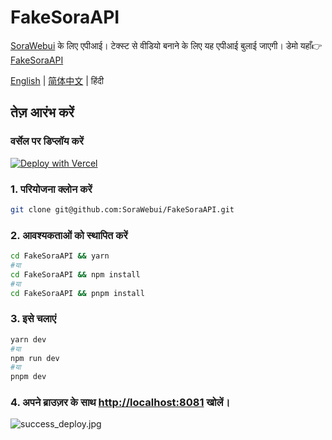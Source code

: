 # FakeSoraAPI
[SoraWebui](https://github.com/SoraWebui/SoraWebui) के लिए एपीआई। टेक्स्ट से वीडियो बनाने के लिए यह एपीआई बुलाई जाएगी।
डेमो यहाँ👉 [FakeSoraAPI](https://fake-sora-api.sorawebui.com)

<div align="left">

[English](https://github.com/SoraWebui/FakeSoraAPI/blob/main/README.md) | [简体中文](https://github.com/SoraWebui/FakeSoraAPI/blob/main/README.zh-CN.md) | हिंदी

</div>

## तेज़ आरंभ करें

### वर्सेल पर डिप्लॉय करें
[![Deploy with Vercel](https://vercel.com/button)](https://vercel.com/new/clone?repository-url=https%3A%2F%2Fgithub.com%2FSoraWebui%2FFakeSoraAPI&project-name=FakeSoraAPI&repository-name=FakeSoraAPI&external-id=https%3A%2F%2Fgithub.com%2FSoraWebui%2FFakeSoraAPI%2Ftree%2Fmain)


### 1. परियोजना क्लोन करें

```bash
git clone git@github.com:SoraWebui/FakeSoraAPI.git
```

### 2. आवश्यकताओं को स्थापित करें

```bash
cd FakeSoraAPI && yarn
#या
cd FakeSoraAPI && npm install
#या
cd FakeSoraAPI && pnpm install
```

### 3. इसे चलाएं

```bash
yarn dev
#या
npm run dev
#या
pnpm dev
```

### 4. अपने ब्राउज़र के साथ [http://localhost:8081](http://localhost:8081) खोलें।
![success_deploy.jpg](https://fake-sora-api.sorawebui.com/success_deploy.jpg)
